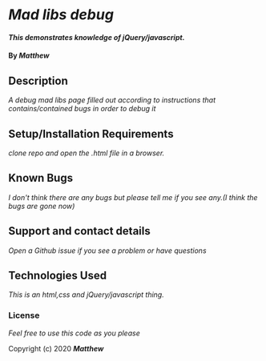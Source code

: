 # _Mad libs debug_

#### _This demonstrates knowledge of jQuery/javascript._

#### By _**Matthew**_

## Description

_A debug mad libs page filled out according to instructions that contains/contained bugs in order to debug it_
## Setup/Installation Requirements

_clone repo and open the .html file in a browser._


## Known Bugs

_I don't think there are any bugs but please tell me if you see any.(I think the bugs are gone now)_

## Support and contact details

_Open a Github issue if you see a problem or have questions_

## Technologies Used

_This is an html,css and jQuery/javascript thing._

### License

*Feel free to use this code as you please*

Copyright (c) 2020 **_Matthew_**